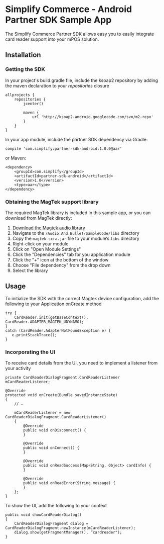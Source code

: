 Simplify Commerce - Android Partner SDK Sample App
==================================================

The Simplify Commerce Partner SDK allows easy you to easily integrate card reader support into your mPOS solution.

Installation
------------

### Getting the SDK

In your project's build.gradle file, include the ksoap2 repository by adding the maven declaration to your *repositories* closure

    allprojects {
        repositories {
            jcenter()

            maven {
                url 'http://ksoap2-android.googlecode.com/svn/m2-repo'
            }
        }
    }

In your app module, include the partner SDK dependency via Gradle:

    compile 'com.simplify:partner-sdk-android:1.0.0@aar'

or Maven:

    <dependency>
        <groupId>com.simplify</groupId>
        <artifactId>partner-sdk-android</artifactId>
        <version>1.0</version>
        <type>aar</type>
    </dependency>


### Obtaining the MagTek support library

The required MagTek library is included in this sample app, or you can download from MagTek directly:

1. [Download the Magtek audio library](http://www.magtek.com/support/software/downloads/sw/99510109.zip)
2. Navigate to the `/Audio.And.BulleT/SampleCode/libs` directory
3. Copy the `magtek-scra.jar` file to your module’s `libs` directory
4. Right-click on your module
5. Click on "Open Module Settings"
6. Click the "Dependencies" tab for you application module
7. Click the "+" icon at the bottom of the window
8. Choose "File dependency" from the drop down
9. Select the library


Usage
-----

To initialize the SDK with the correct Magtek device configuration, add the following to your Application onCreate method

    try {
        CardReader.init(getBaseContext(), CardReader.ADAPTER_MAGTEK_UDYNAMO);
    }
    catch (CardReader.AdapterNotFoundException e) {
       e.printStackTrace();
    }

### Incorporating the UI

To receive card details from the UI, you need to implement a listener from your activity

    private CardReaderDialogFragment.CardReaderListener mCardReaderListener;

    @Override
    protected void onCreate(Bundle savedInstanceState)
    {
    	// …

    	mCardReaderListener = new CardReaderDialogFragment.CardReaderListener()
    	{
    		@Override
    		public void onDisconnect() {
    		}

    		@Override
    		public void onConnect() {
    		}

    		@Override
    		public void onReadSuccess(Map<String, Object> cardInfo) {
    		}

    		@Override
    		public void onReadError(String message) {
    		}
    	};
    }

To show the UI, add the following to your context

    public void showCardReaderDialog()
    {
    	CardReaderDialogFragment dialog = CardReaderDialogFragment.newInstance(mCardReaderListener);
    	dialog.show(getFragmentManager(), “cardreader");
    }